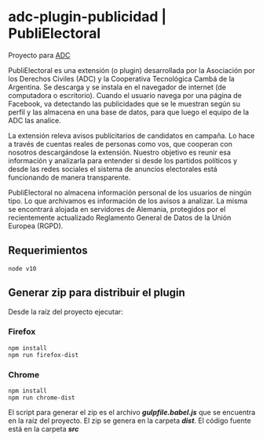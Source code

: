 # adc-plugin-publicidad | PubliElectoral

Proyecto para [ADC](https://adc.org.ar/)

PubliElectoral es una extensión (o plugin) desarrollada por la Asociación por los Derechos Civiles (ADC) y la Cooperativa Tecnológica Cambá de la Argentina. Se descarga y se instala en el navegador de internet (de computadora o escritorio). Cuando el usuario navega por una página de Facebook, va detectando las publicidades que se le muestran según su perfil y las almacena en una base de datos, para que luego el equipo de la ADC las analice.

La extensión releva avisos publicitarios de candidatos en campaña. Lo hace a través de cuentas reales de personas como vos, que cooperan con nosotros descargándose la extensión. Nuestro objetivo es reunir esa información y analizarla para entender si desde los partidos políticos y desde las redes sociales el sistema de anuncios electorales está funcionando de manera transparente.

PubliElectoral no almacena información personal de los usuarios de ningún tipo. Lo que archivamos es información de los avisos a analizar. La misma se encontrará alojada en servidores de Alemania, protegidos por el recientemente actualizado Reglamento General de Datos de la Unión Europea (RGPD).

## Requerimientos
```
node v10
```

## Generar zip para distribuir el plugin

Desde la raíz del proyecto ejecutar:

### Firefox

```
npm install
npm run firefox-dist
```

### Chrome

```
npm install
npm run chrome-dist
```

El script para generar el zip es el archivo ***gulpfile.babel.js*** que se encuentra en la raíz del proyecto.
El zip se genera en la carpeta ***dist***.
El código fuente está en la carpeta ***src***
